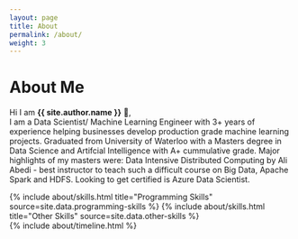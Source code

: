 ```yaml
---
layout: page
title: About
permalink: /about/
weight: 3
---
```

# **About Me**

Hi I am **{{ site.author.name }}** :wave:,<br>
I am a Data Scientist/ Machine Learning Engineer with 3+ years of experience helping businesses develop production grade machine learning projects. Graduated from University of Waterloo with a Masters degree in Data Science and Artifcial Intelligence with A+ cummulative grade. Major highlights of my masters were: Data Intensive Distributed Computing by Ali Abedi - best instructor to teach such a difficult course on Big Data, Apache Spark and HDFS. Looking to get certified is Azure Data Scientist.

<div class="row">
{% include about/skills.html title="Programming Skills" source=site.data.programming-skills %}
{% include about/skills.html title="Other Skills" source=site.data.other-skills %}
</div>

<div class="row">
{% include about/timeline.html %}
</div>